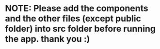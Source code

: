 # NOTE: Please add the components and the other files (except public folder) into src folder before running the app. thank you :)
